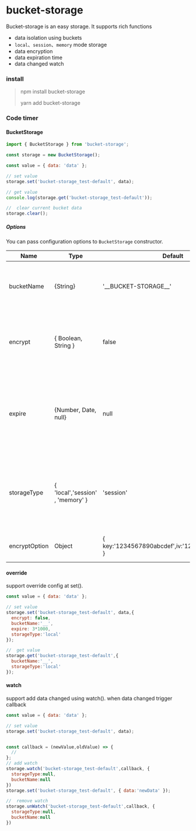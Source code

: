 # bucket-storage

Bucket-storage is an easy storage. It supports rich functions

- data isolation using buckets
- `local`、`session`、`memory` mode storage
- data encryption
- data expiration time
- data changed watch

### install

> npm install bucket-storage
>
> yarn add bucket-storage

### Code timer

#### BucketStorage

```javascript
import { BucketStorage } from 'bucket-storage';

const storage = new BucketStorage();

const value = { data: 'data' };

// set value
storage.set('bucket-storage_test-default', data);

// get value
console.log(storage.get('bucket-storage_test-default'));

//  clear current bucket data
storage.clear();
```

##### Options

You can pass configuration options to `BucketStorage` constructor.

| Name          | Type                             | Default                                          | Description                                                                                                                                                      |
| ------------- | -------------------------------- | ------------------------------------------------ | ---------------------------------------------------------------------------------------------------------------------------------------------------------------- |
| bucketName    | {String}                         | '\_\_BUCKET-STORAGE\_\_'                         | current `BucketStorage` default bucket name . You can setting other bucket name on `set()`                                                                       |
| encrypt       | { Boolean, String }              | false                                            | Indicates whether to encrypt. Setting 'false' or false is no encryption, other value is encryption                                                               |
| expire        | {Number, Date, null}             | null                                             | Set ths default data expiration time . null is setting does not expire, Date type express absolute expiration time; Number type express relative expiration time |
| storageType   | { 'local','session' , 'memory' } | 'session'                                        | Default storage type. Local value is using localStorage; Session value is using sessionStorage; Memory value is using memory object                              |
| encryptOption | Object                           | { key:'1234567890abcdef',iv:'1234567890abcdef' } | Setting data secret key. key and iv need sixteen strings;                                                                                                        |


#### override
support override config at set().

```javascript
const value = { data: 'data' };

// set value
storage.set('bucket-storage_test-default', data,{
  encrypt: false,
  bucketName:'__',
  expire: 3*1000,
  storageType:'local'
});

//  get value
storage.get('bucket-storage_test-default',{
  bucketName:'__',
  storageType:'local'
});
```

#### watch
support add data changed  using watch(). when data changed trigger callback

```javascript
const value = { data: 'data' };

// set value
storage.set('bucket-storage_test-default', data);


const callback = (newValue,oldValue) => {
  //
};
// add watch
storage.watch('bucket-storage_test-default',callback, {
  storageType:null,
  bucketName:null
})
storage.set('bucket-storage_test-default', { data:'newData' });

//  remove watch
storage.unWatch('bucket-storage_test-default',callback, {
  storageType:null,
  bucketName:null
})


```
